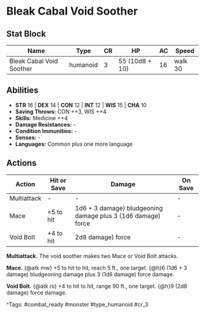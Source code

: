 # Bleak Cabal Void Soother

## Stat Block

| Name | Type | CR | HP | AC | Speed |
|------|------|----|----|----|-------|
| Bleak Cabal Void Soother | humanoid | 3 | 55 (10d8 + 10) | 16 | walk 30 |

## Abilities

- **STR** 16 | **DEX** 14 | **CON** 12 | **INT** 12 | **WIS** 15 | **CHA** 10
- **Saving Throws:** CON ++3, WIS ++4  
- **Skills:** Medicine ++4  
- **Damage Resistances:** -  
- **Condition Immunities:** -  
- **Senses:** -  
- **Languages:** Common plus one more language


## Actions

| Action | Hit or Save | Damage | On Save |
|--------|--------------|--------|----------|
| Multiattack | - | - | - |
| Mace | +5 to hit | 1d6 + 3 damage) bludgeoning damage plus 3 (1d6 damage) force | - |
| Void Bolt | +4 to hit | 2d8 damage) force | - |

**Multiattack.** The void soother makes two Mace or Void Bolt attacks.

**Mace.** {@atk mw} +5 to hit to hit, reach 5 ft., one target. {@h}6 (1d6 + 3 damage) bludgeoning damage plus 3 (1d6 damage) force damage.

**Void Bolt.** {@atk rs} +4 to hit to hit, range 90 ft., one target. {@h}9 (2d8 damage) force damage.


^Tags: #combat_ready #monster #type_humanoid #cr_3